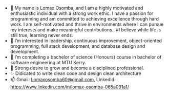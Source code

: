 - 👋 My name is Lomax Osomba, and I am a highly motivated and enthusiastic individual with a strong work ethic. I have a passion for programming and am committed to achieving excellence through hard work. I am self-motivated and thrive in environments where I can pursue my interests and make meaningful contributions..
     #I believe while life is still true, learning never ends. 
- 👀 I’m interested in leadership, continuous improvement, object-oriented programming, full stack development, and database design and development. 
- 🌱 I’m completing a bachelor of science (Honours) course in bachelor of software engineering at MTU Kerry.
- 💞️ Strong desire to grow and become a disciplined professional.
- ✨ Didicated to write clean code and design clean architecture
- 📫 Gmail: Lomaxosomba60@gmail.com, LinkedId: https://www.linkedin.com/in/lomax-osomba-065a091a1/
  

<!---
LomaxOS/LomaxOS is a ✨ special ✨ repository because its `README.md` (this file) appears on your GitHub profile.
You can click the Preview link to take a look at your changes.
--->
